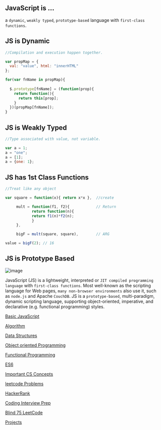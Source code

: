 ## JavaScript is ...
a `dynamic`, `weakly typed`, `prototype-based` language with `first-class functions`.

## JS is Dynamic
```js
//Compilation and execution happen together.

var propMap = {
  val: "value", html: "innerHTML"
};

for(var fnName in propMap){
	
  $.prototype[fnName] = (function(prop){
  	return function(){
  	  return this[prop];
  	}
  })(propMap[fnName]);
}
```

## JS is Weakly Typed
```js
//Type associated with value, not variable.

var a = 1;
a = "one";
a = [1];
a = {one: 1};
```
## JS has 1st Class Functions
```js
//Treat like any object

var square = function(x){ return x*x },  //create

  	 mult = function(f1, f2){            // Return
    		return function(n){
      		return f1(n)*f2(n);
    		}
  	 },

  	 bigF = mult(square, square),        // ARG

value = bigF(2); // 16
```

## JS is Prototype Based
![image](https://user-images.githubusercontent.com/34129569/42721434-90dd4da2-8758-11e8-870e-276cbabef051.png)



JavaScript (JS) is a lightweight, interpreted or `JIT compiled programming language` with `first-class functions`. Most well-known as the scripting language for Web pages, `many non-browser environments` also use it, such as `node.js` and Apache `CouchDB`. JS is a `prototype-based`, multi-paradigm, dynamic scripting language, supporting object-oriented, imperative, and declarative (e.g. functional programming) styles. 


[Basic JavaScript](https://github.com/ps0305/Javascript-Algorithms-And-Data-Structures/tree/master/Basic%20JavaScript)

[Algorithm](https://github.com/ps0305/Javascript-Algorithms-And-Data-Structures/tree/master/Basic%20Algorithm%20Scripting)

[Data Structures](https://github.com/ps0305/Javascript-Algorithms-And-Data-Structures/tree/master/Basic%20Data%20Structures)

[Object oriented Programming](https://github.com/ps0305/Javascript-Algorithms-And-Data-Structures/tree/master/Object%20Oriented%20Programming)

[Functional Programming](https://github.com/ps0305/Javascript-Algorithms-And-Data-Structures/tree/master/Functional%20Programming)

[ES6](https://github.com/ps0305/Javascript-Algorithms-And-Data-Structures/tree/master/ES6)

[Important CS Concepts](https://github.com/ps0305/Javascript-Algorithms-And-Data-Structures/tree/master/Important%20CS%20Concepts)

[leetcode Problems](https://github.com/ps0305/Javascript-Algorithms-And-Data-Structures/tree/master/leetcode)

[HackerRank](https://github.com/ps0305/Javascript-Algorithms-And-Data-Structures/tree/master/HackerRank-10-Days-Of-JavaScript-Solutions)

[Coding Interview Prep](https://github.com/ps0305/Javascript-Algorithms-And-Data-Structures/tree/master/Coding%20Interview%20Prep)

[Blind 75 LeetCode](https://github.com/ps0305/Javascript-Algorithms-And-Data-Structures/blob/master/Coding%20Interview%20Prep/Blind%2075%20LeetCode.md)

[Projects](https://github.com/ps0305/Javascript-Algorithms-And-Data-Structures/tree/master/Projects)


